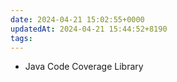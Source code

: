 ```yaml
---
date: 2024-04-21 15:02:55+0000
updatedAt: 2024-04-21 15:44:52+8190
tags: 
---
```

- Java Code Coverage Library